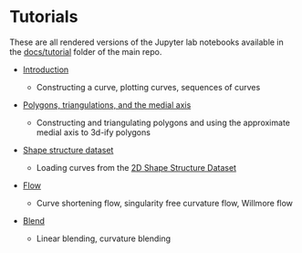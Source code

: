 # Tutorials

These are all rendered versions of the Jupyter lab notebooks available in the [docs/tutorial](
https://github.com/darikg/curvey/tree/main/docs/tutorial) folder of the main repo.

- [Introduction](introduction.ipynb)
    - Constructing a curve, plotting curves, sequences of curves

- [Polygons, triangulations, and the medial axis](polygon.ipynb)
    - Constructing and triangulating polygons and using the approximate medial axis to 3d-ify polygons

- [Shape structure dataset](shape_structure_dataset.ipynb)
    - Loading curves from the [2D Shape Structure Dataset](https://2dshapesstructure.github.io/index.html)

- [Flow](flow.ipynb)
    - Curve shortening flow, singularity free curvature flow, Willmore flow

- [Blend](blend.ipynb)
    - Linear blending, curvature blending
